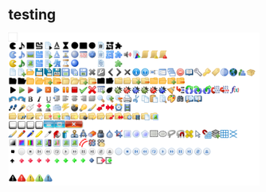 testing
=======
![Icons](https://github.com/enigma-dev/Calico-Icon/raw/master/icons.svg "Icon Set")
